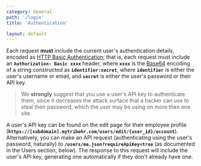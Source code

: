 ```yaml
---
category: General
path: '/login'
title: 'Authentication'

layout: default
---
```


Each request **must** include the current user's authentication details, encoded as 
[HTTP Basic Authentication](http://en.wikipedia.org/wiki/Basic_access_authentication); that is, each
request must include an **`Authorization: Basic xxxx`** header, where **`xxxx`** is the [Base64](http://en.wikipedia.org/wiki/Base64)
encoding of a string constructed as **`identifier:secret`**, where **`identifier`** is either the user's username
or email, and **`secret`** is either the user's password or their API key.

> We **strongly** suggest that you use a user's API key to authenticate them, since it decreases the 
> attack surface that a hacker can use to steal their password, which the user may be using on more than
> one site.

A user's API key can be found on the edit page for their employee profile (**`https://[subdomain].mytribehr.com/users/edit/{user_id}/account`**).
Alternatively, you can make an API request (authenticating using the user's password, naturally) to
**`/users/me.json?requireApiKey=true`** (as documented in the Users section, below). The response to this
request will include the user's API key, generating one automatically if they don't already have one.
